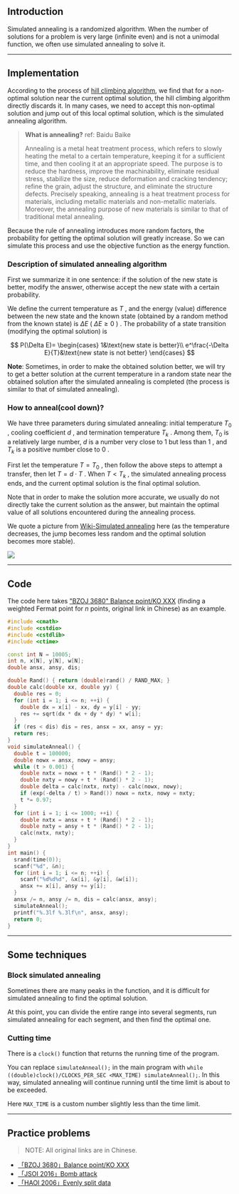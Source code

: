 ## Introduction

Simulated annealing is a randomized algorithm. When the number of solutions for a problem is very large (infinite even) and is not a unimodal function, we often use simulated annealing to solve it.

* * *

## Implementation

According to the process of [hill climbing algorithm](./hill-climbing.md), we find that for a non-optimal solution near the current optimal solution, the hill climbing algorithm directly discards it. In many cases, we need to accept this non-optimal solution and jump out of this local optimal solution, which is the simulated annealing algorithm.

>  **What is annealing?**
> ref: Baidu Baike
>
> Annealing is a metal heat treatment process, which refers to slowly heating the metal to a certain temperature, keeping it for a sufficient time, and then cooling it at an appropriate speed. The purpose is to reduce the hardness, improve the machinability, eliminate residual stress, stabilize the size, reduce deformation and cracking tendency; refine the grain, adjust the structure, and eliminate the structure defects. Precisely speaking, annealing is a heat treatment process for materials, including metallic materials and non-metallic materials. Moreover, the annealing purpose of new materials is similar to that of traditional metal annealing.

Because the rule of annealing introduces more random factors, the probability for getting the optimal solution will greatly increase. So we can simulate this process and use the objective function as the energy function.

### Description of simulated annealing algorithm

First we summarize it in one sentence: if the solution of the new state is better, modify the answer, otherwise accept the new state with a certain probability.

We define the current temperature as $T$ , and the energy (value) difference between the new state and the known state (obtained by a random method from the known state) is $\Delta E$ ( $\Delta E\geqslant 0$ ) . The probability of a state transition (modifying the optimal solution) is

$$
P(\Delta E)=
\begin{cases}
1&\text{new state is better}\\
e^\frac{-\Delta E}{T}&\text{new state is not better}
\end{cases}
$$

 **Note**: Sometimes, in order to make the obtained solution better, we will try to get a better solution at the current temperature in a random state near the obtained solution after the simulated annealing is completed (the process is similar to that of simulated annealing).

### How to anneal(cool down)?

We have three parameters during simulated annealing: initial temperature $T_0$ , cooling coefficient $d$ , and termination temperature $T_k$ . Among them, $T_0$ is a relatively large number, $d$ is a number very close to $1$ but less than $1$ , and $T_k$ is a positive number close to $0$ .

First let the temperature $T=T_0$ , then follow the above steps to attempt a transfer, then let $T=d\cdot T$ . When $T<T_k$ , the simulated annealing process ends, and the current optimal solution is the final optimal solution.

Note that in order to make the solution more accurate, we usually do not directly take the current solution as the answer, but maintain the optimal value of all solutions encountered during the annealing process.

We quote a picture from [Wiki-Simulated annealing](https://en.wikipedia.org/wiki/Simulated_annealing) here (as the temperature decreases, the jump becomes less random and the optimal solution becomes more stable).

![](./images/simulated-annealing.gif)

* * *

## Code

The code here takes ["BZOJ 3680" Balance point/KO XXX](https://www.luogu.com.cn/problem/P1337) (finding a weighted Fermat point for $n$ points, original link in Chinese) as an example.

```cpp
#include <cmath>
#include <cstdio>
#include <cstdlib>
#include <ctime>

const int N = 10005;
int n, x[N], y[N], w[N];
double ansx, ansy, dis;

double Rand() { return (double)rand() / RAND_MAX; }
double calc(double xx, double yy) {
  double res = 0;
  for (int i = 1; i <= n; ++i) {
    double dx = x[i] - xx, dy = y[i] - yy;
    res += sqrt(dx * dx + dy * dy) * w[i];
  }
  if (res < dis) dis = res, ansx = xx, ansy = yy;
  return res;
}
void simulateAnneal() {
  double t = 100000;
  double nowx = ansx, nowy = ansy;
  while (t > 0.001) {
    double nxtx = nowx + t * (Rand() * 2 - 1);
    double nxty = nowy + t * (Rand() * 2 - 1);
    double delta = calc(nxtx, nxty) - calc(nowx, nowy);
    if (exp(-delta / t) > Rand()) nowx = nxtx, nowy = nxty;
    t *= 0.97;
  }
  for (int i = 1; i <= 1000; ++i) {
    double nxtx = ansx + t * (Rand() * 2 - 1);
    double nxty = ansy + t * (Rand() * 2 - 1);
    calc(nxtx, nxty);
  }
}
int main() {
  srand(time(0));
  scanf("%d", &n);
  for (int i = 1; i <= n; ++i) {
    scanf("%d%d%d", &x[i], &y[i], &w[i]);
    ansx += x[i], ansy += y[i];
  }
  ansx /= n, ansy /= n, dis = calc(ansx, ansy);
  simulateAnneal();
  printf("%.3lf %.3lf\n", ansx, ansy);
  return 0;
}
```

* * *

## Some techniques

### Block simulated annealing

Sometimes there are many peaks in the function, and it is difficult for simulated annealing to find the optimal solution.

At this point, you can divide the entire range into several segments, run simulated annealing for each segment, and then find the optimal one.

### Cutting time

There is a `clock()` function that returns the running time of the program.

You can replace `simulateAnneal();` in the main program with `while ((double)clock()/CLOCKS_PER_SEC <MAX_TIME) simulateAnneal();`. In this way, simulated annealing will continue running until the time limit is about to be exceeded.

Here `MAX_TIME` is a custom number slightly less than the time limit.

* * *

## Practice problems

> NOTE: All original links are in Chinese.

-  [「BZOJ 3680」Balance point/KO XXX](https://www.luogu.com.cn/problem/P1337) 
-  [「JSOI 2016」Bomb attack](https://loj.ac/problem/2076) 
-  [「HAOI 2006」Evenly split data](https://www.luogu.com.cn/problem/P2503) 
